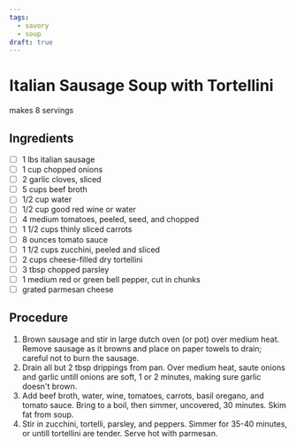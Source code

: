 ```yaml
---
tags: 
  - savory 
  - soup
draft: true
---
```


# Italian Sausage Soup with Tortellini

makes 8 servings

## Ingredients
- [ ] 1 lbs italian sausage
- [ ] 1 cup chopped onions
- [ ] 2 garlic cloves, sliced
- [ ] 5 cups beef broth
- [ ] 1/2 cup water
- [ ] 1/2 cup good red wine or water
- [ ] 4 medium tomatoes, peeled, seed, and chopped
- [ ] 1 1/2 cups thinly sliced carrots
- [ ] 8 ounces tomato sauce
- [ ] 1 1/2 cups zucchini, peeled and sliced
- [ ] 2 cups cheese-filled dry tortellini
- [ ] 3 tbsp chopped parsley
- [ ] 1 medium red or green bell pepper, cut in chunks
- [ ] grated parmesan cheese

## Procedure
1. Brown sausage and stir in large dutch oven (or pot) over medium heat. Remove sausage as it browns and place on paper towels to drain; careful not to burn the sausage.
2. Drain all but 2 tbsp drippings from pan. Over medium heat, saute onions and garlic untill onions are soft, 1 or 2 minutes, making sure garlic doesn't brown.
3. Add beef broth, water, wine, tomatoes, carrots, basil oregano, and tomato sauce. Bring to a boil, then simmer, uncovered, 30 minutes. Skim fat from soup.
4. Stir in zucchini, tortelli, parsley, and peppers. Simmer for 35-40 minutes, or untill tortellini are tender. Serve hot with parmesan.